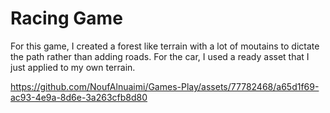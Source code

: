# Racing Game 
For this game, I created a forest like terrain with a lot of moutains to dictate the path rather than adding roads. For the car, I used a ready asset that I just applied to my own terrain. 





https://github.com/NoufAlnuaimi/Games-Play/assets/77782468/a65d1f69-ac93-4e9a-8d6e-3a263cfb8d80

